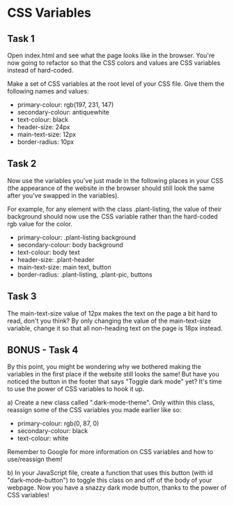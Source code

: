 # CSS Variables

## Task 1

Open index.html and see what the page looks like in the browser.
You're now going to refactor so that the CSS colors and values are
CSS variables instead of hard-coded.

Make a set of CSS variables at the root level of your CSS file. 
Give them the following names and values: 

- primary-colour: rgb(197, 231, 147)
- secondary-colour: antiquewhite
- text-colour: black
- header-size: 24px
- main-text-size: 12px
- border-radius: 10px

## Task 2

Now use the variables you've just made in the following places 
in your CSS (the appearance of the website in the browser should 
still look the same after you've swapped in the variables).

For example, for any element with the class .plant-listing, the value
of their background should now use the CSS variable rather than the 
hard-coded rgb value for the color.

- primary-colour: .plant-listing background
- secondary-colour: body background
- text-colour: body text
- header-size: .plant-header
- main-text-size: main text, button
- border-radius: .plant-listing, .plant-pic, buttons

## Task 3

The main-text-size value of 12px makes the text on the page a 
bit hard to read, don't you think? By only changing the value of the 
main-text-size variable, change it so that all non-heading text on 
the page is 18px instead.

## BONUS - Task 4

By this point, you might be wondering why we bothered making the 
variables in the first place if the website still looks the same! 
But have you noticed the button in the footer that says "Toggle 
dark mode" yet? It's time to use the power of CSS variables to hook 
it up.

a) Create a new class called ".dark-mode-theme". Only within this 
class, reassign some of the CSS variables you made earlier like so: 

- primary-colour: rgb(0, 87, 0)
- secondary-colour: black
- text-colour: white

Remember to Google for more information on CSS variables and how to 
use/reassign them!

b) In your JavaScript file, create a function that uses this button 
(with id "dark-mode-button") to toggle this class on and off of the 
body of your webpage. Now you have a snazzy dark mode button, thanks 
to the power of CSS variables!

